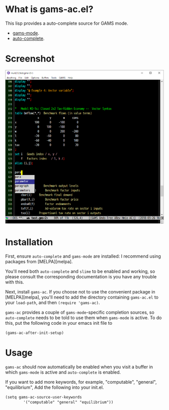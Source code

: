 <!--
Author: Shiro Takeda
Maintainer: Shiro Takeda
First-created: 2018-03-26.
Time-stamp: <2018-03-27 14:56:24 st>
-->

What is gams-ac.el?
============================================================

This lisp provides a auto-complete source for GAMS mode.
+ [gams-mode](https://github.com/ShiroTakeda/gams-mode).
+ [auto-complete](http://cx4a.org/software/auto-complete/).


Screenshot
============================================================

![gams-ac screenshot](gams-ac.png)


Installation
=============

First, ensure `auto-complete` and `gams-mode` are installed: I recommend
using packages from [MELPA][melpa]. 

You'll need both `auto-complete` and `slime` to be enabled and working, so
please consult the corresponding documentation is you have any trouble
with this.

Next, install `gams-ac`. If you choose not to use the convenient package
in [MELPA][melpa], you'll need to add the directory containing
`gams-ac.el` to your `load-path`, and then `(require 'gams-ac)`.

`gams-ac` provides a couple of `gams-mode`-specific completion sources, so
`auto-complete` needs to be told to use them when `gams-mode` is
active. To do this, put the following code in your emacs init file to

    (gams-ac-after-init-setup)

Usage
=====

`gams-ac` should now automatically be enabled when you visit a buffer
in which `gams-mode` is active and `auto-complete` is enabled.

If you want to add more keywords, for example, "computable", "general",
"equilibrium", Add the following into your init.el.

    (setq gams-ac-source-user-keywords
            '("computable" "general" "equilibrium"))



<!--

--------------------
Local Variables:
fill-column: 80
mode: markdown
End:

-->
